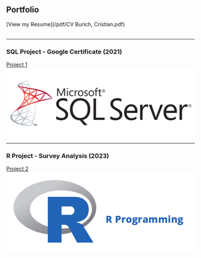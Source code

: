 ## Portfolio

 [View my Resume](/pdf/CV Burich, Cristian.pdf)
 <br><br>
 
---

### SQL Project - Google Certificate (2021)

[Project 1](/sample_page)
<img src="images/1768.sql_logo.png?raw=true"/>

---

### R Project - Survey Analysis (2023)

[Project 2 ](/sample_page)
<img src="images/cover.png?raw=true"/>




